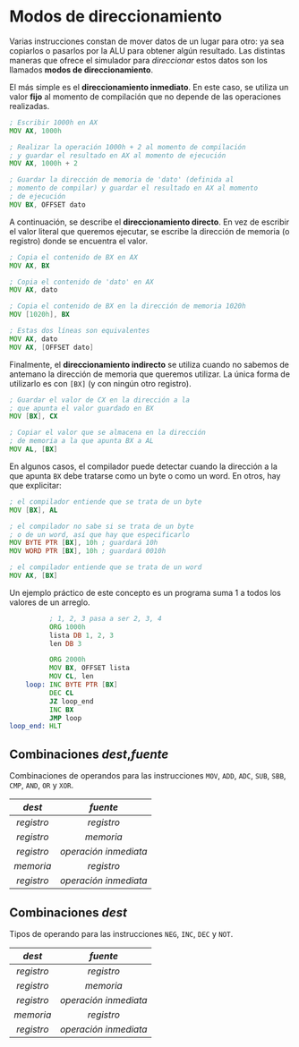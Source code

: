# Modos de direccionamiento

Varias instrucciones constan de mover datos de un lugar para otro: ya sea copiarlos o pasarlos por la ALU para obtener algún resultado. Las distintas maneras que ofrece el simulador para _direccionar_ estos datos son los llamados **modos de direccionamiento**.

El más simple es el **direccionamiento inmediato**. En este caso, se utiliza un valor **fijo** al momento de compilación que no depende de las operaciones realizadas.

```asm
; Escribir 1000h en AX
MOV AX, 1000h

; Realizar la operación 1000h + 2 al momento de compilación
; y guardar el resultado en AX al momento de ejecución
MOV AX, 1000h + 2

; Guardar la dirección de memoria de 'dato' (definida al
; momento de compilar) y guardar el resultado en AX al momento
; de ejecución
MOV BX, OFFSET dato
```

A continuación, se describe el **direccionamiento directo**. En vez de escribir el valor literal que queremos ejecutar, se escribe la dirección de memoria (o registro) donde se encuentra el valor.

```asm
; Copia el contenido de BX en AX
MOV AX, BX

; Copia el contenido de 'dato' en AX
MOV AX, dato

; Copia el contenido de BX en la dirección de memoria 1020h
MOV [1020h], BX

; Estas dos líneas son equivalentes
MOV AX, dato
MOV AX, [OFFSET dato]
```

Finalmente, el **direccionamiento indirecto** se utiliza cuando no sabemos de antemano la dirección de memoria que queremos utilizar. La única forma de utilizarlo es con `[BX]` (y con ningún otro registro).

```asm
; Guardar el valor de CX en la dirección a la
; que apunta el valor guardado en BX
MOV [BX], CX

; Copiar el valor que se almacena en la dirección
; de memoria a la que apunta BX a AL
MOV AL, [BX]
```

En algunos casos, el compilador puede detectar cuando la dirección a la que apunta `BX` debe tratarse como un byte o como un word. En otros, hay que explicitar:

```asm
; el compilador entiende que se trata de un byte
MOV [BX], AL

; el compilador no sabe si se trata de un byte
; o de un word, así que hay que especificarlo
MOV BYTE PTR [BX], 10h ; guardará 10h
MOV WORD PTR [BX], 10h ; guardará 0010h

; el compilador entiende que se trata de un word
MOV AX, [BX]
```

Un ejemplo práctico de este concepto es un programa suma 1 a todos los valores de un arreglo.

```asm
          ; 1, 2, 3 pasa a ser 2, 3, 4
          ORG 1000h
          lista DB 1, 2, 3
          len DB 3

          ORG 2000h
          MOV BX, OFFSET lista
          MOV CL, len
    loop: INC BYTE PTR [BX]
          DEC CL
          JZ loop_end
          INC BX
          JMP loop
loop_end: HLT
```

## Combinaciones _dest_,_fuente_

Combinaciones de operandos para las instrucciones `MOV`, `ADD`, `ADC`, `SUB`, `SBB`, `CMP`, `AND`, `OR` y `XOR`.

|   _dest_   |       _fuente_        |
| :--------: | :-------------------: |
| _registro_ |      _registro_       |
| _registro_ |       _memoria_       |
| _registro_ | _operación inmediata_ |
| _memoria_  |      _registro_       |
| _registro_ | _operación inmediata_ |

## Combinaciones _dest_

Tipos de operando para las instrucciones `NEG`, `INC`, `DEC` y `NOT`.

|   _dest_   |       _fuente_        |
| :--------: | :-------------------: |
| _registro_ |      _registro_       |
| _registro_ |       _memoria_       |
| _registro_ | _operación inmediata_ |
| _memoria_  |      _registro_       |
| _registro_ | _operación inmediata_ |
